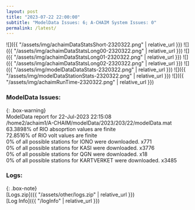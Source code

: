 ```yaml
---
layout: post
title: "2023-07-22 22:00:00"
subtitle: "ModelData Issues: 6; A-CHAIM System Issues: 0"
permalink: /latest/
---
```


![]({{ "/assets/img/achaimDataStatsShort-2320322.png" | relative_url }})
![]({{ "/assets/img/achaimDataStatsLong00-2320322.png" | relative_url }})
![]({{ "/assets/img/achaimDataStatsLong01-2320322.png" | relative_url }})
![]({{ "/assets/img/achaimDataStatsLong02-2320322.png" | relative_url }})
![]({{ "/assets/img/modelDataDataStats-2320322.png" | relative_url }})
![]({{ "/assets/img/modelDataStationStats-2320322.png" | relative_url }})
![]({{ "/assets/img/achaimRunTime-2320322.png" | relative_url }})


### ModelData Issues:  
  
{: .box-warning}  
 ModelData report for 22-Jul-2023 22:15:08   
 /home2/achaim1/A-CHAIM/modelData/2023/203/22/modelData.mat   
 63.3898% of RIO absoprtion values are finite   
 72.8516% of RIO volt values are finite   
 0% of all possible stations for IONO were downloaded. x771   
 0% of all possible stations for KASI were downloaded. x3776   
 0% of all possible stations for QGN were downloaded. x18   
 0% of all possible stations for KARTVERKET were downloaded. x3485   
  


### Logs:  
  
{: .box-note}  
[Logs.zip]({{ "/assets/other/logs.zip" | relative_url }})  
[Log Info]({{ "/logInfo" | relative_url }})  
